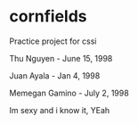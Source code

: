 # cornfields
Practice project for cssi

Thu Nguyen - June 15, 1998

Juan Ayala - Jan 4, 1998

Memegan Gamino - July 2, 1998

Im sexy and i know it, YEah
